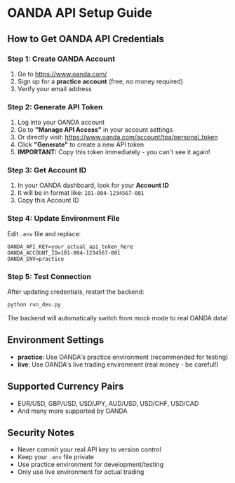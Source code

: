# OANDA API Setup Guide

## How to Get OANDA API Credentials

### Step 1: Create OANDA Account
1. Go to https://www.oanda.com/
2. Sign up for a **practice account** (free, no money required)
3. Verify your email address

### Step 2: Generate API Token
1. Log into your OANDA account
2. Go to **"Manage API Access"** in your account settings
3. Or directly visit: https://www.oanda.com/account/tpa/personal_token
4. Click **"Generate"** to create a new API token
5. **IMPORTANT:** Copy this token immediately - you can't see it again!

### Step 3: Get Account ID
1. In your OANDA dashboard, look for your **Account ID**
2. It will be in format like: `101-004-1234567-001`
3. Copy this Account ID

### Step 4: Update Environment File
Edit `.env` file and replace:
```
OANDA_API_KEY=your_actual_api_token_here
OANDA_ACCOUNT_ID=101-004-1234567-001
OANDA_ENV=practice
```

### Step 5: Test Connection
After updating credentials, restart the backend:
```bash
python run_dev.py
```

The backend will automatically switch from mock mode to real OANDA data!

## Environment Settings
- **practice**: Use OANDA's practice environment (recommended for testing)
- **live**: Use OANDA's live trading environment (real money - be careful!)

## Supported Currency Pairs
- EUR/USD, GBP/USD, USD/JPY, AUD/USD, USD/CHF, USD/CAD
- And many more supported by OANDA

## Security Notes
- Never commit your real API key to version control
- Keep your `.env` file private
- Use practice environment for development/testing
- Only use live environment for actual trading